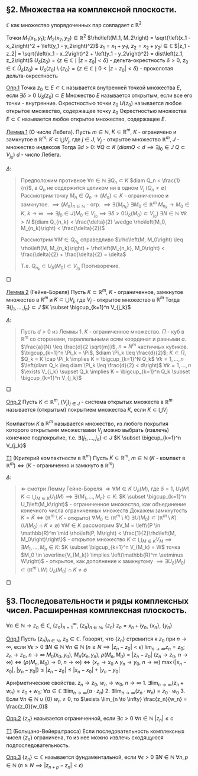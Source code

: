 ## §2. Множества на комплексной плоскости.
$\mathbb{C}$ как множество упорядоченных пар совпадает с $\mathbb{R}^2$

Точки $M_1 \left(x_1, y_1\right)$; $M_2 \left(x_2, y_2\right) \in \mathbb{R}^2$
    $\rho\left(M_1, M_2\right) = \sqrt{\left(x_1 - x_2\right)^2 + \left(y_1 - y_2\right)^2}$
    $z_1 = x_1 + y_1 i$, $z_2 = x_2 + y_2 i \in \mathbb{C}$
    $|z_1 - z_2| = \sqrt{\left(x_1 - x_2\right)^2 + \left(y_1 - y_2\right)^2} = dist\left(z_1, z_2\right)$
    $U_\delta\left(z_0\right) = \left\{z \in \mathbb{C} \mid |z - z_0| < \delta\right\}$ - дельта-окрестность
    $\delta>0$, $z_0 \in \mathbb{C}$
    $\mathring{U}_\delta\left(z_0\right) = U_\delta\left(z_0\right) \setminus \left\{z_0\right\} = \left\{z \in \mathbb{C} \mid 0 < |z - z_0| < \delta\right\}$ - проколотая дельта-окрестность

<u>Опр.1</u> Точка $z_0 \in E \subset \mathbb{C}$ называется внутренней точкой множества $E$, если
    $\exists \delta > 0$ $U_\delta\left(z_0\right) \subset E$
    Множество $E$ называется открытым, если все его точки - внутренние.
    Окрестностью точки $z_0$ $U\left(z_0\right)$ называется любое открытое множество, содержащее точку $z_0$
    Окрестностью множества $E \subset \mathbb{C}$ называется любое открытое множество, содержащее $E$.

<u>Лемма 1</u> (О числе Лебега). Пусть $m \in \mathbb{N}$, $K \subset \mathbb{R}^m$, $K$ - ограничено и замкнутое в $\mathbb{R}^m$:
    $K \subset \bigcup V_j$, где $j \in J$, $V_j$ - открытое множество $\mathbb{R}^m$, $J$ - множество индексов
    Тогда $\exists d > 0$: $\forall Q \subset K$ $(diam Q < d \implies \exists j_0 \in J$ $Q \subset V_{j_0})$
    $d$ - число Лебега.

$\Delta$:
> Предположим противное $\forall n \in \mathbb{N}$ $\exists Q_n \subset K$ $diam Q_n < \frac{1}{n}$, а $Q_n$ не содержится целиком ни в одном $V_j$ ($Q_n \neq \emptyset$)
> Рассмотрим точку $M_n \in Q_n \rightarrow \left\{M_n\right\} \subset K$ - ограниченное и замкнутое.
> $\implies \left\{M_n\right\}_{n \in \mathbb{N}}$ - огр. $\implies \exists \left\{M_{n_k}\right\}$ $\exists M_0 \in \mathbb{R}^m$ $M_{n_k} \to M_0 \in K$, $k \to \infty$ $\implies \exists j_0 \in J \left(M_0 \in V_{j_0} \implies \exists \delta > 0 U_\delta\left(M_0\right) \subset V_{j_0}\right)$
> $\exists N \in \mathbb{N}$ $\forall k > N$ $(diam Q_{n_k} < \frac{\delta}{2} \wedge \rho\left(M_0, M_{n_k}\right) < \frac{\delta}{2})$
>
> Рассмотрим $\forall M \in Q_{n_k}$ справедливо $\rho\left(M, M_0\right) \leq \rho\left(M, M_{n_k}\right) + \rho\left(M_{n_k}, M_0\right) < \frac{\delta}{2} + \frac{\delta}{2} = \delta$
>
> Т.е. $Q_{n_k} \subset U_\delta\left(M_0\right) \subset V_{j_0}$
> Противоречие.

□

<u>Лемма 2</u> (Гейне-Бореля)
    Пусть $K \subset  \mathbb{R}^m$, $K$ - ограниченное, замкнутое множество в $\mathbb{R}^m$ и $K \subset \bigcup V_j$, где $V_j$ - открытое множество в $\mathbb{R}^m$
    Тогда $\exists \left\{j_1, ..., j_n\right\} \subset J$ $K \subset \bigcup_{k=1}^n V_{j_k}$

$\Delta$:

> Пусть $d > 0$ из Леммы 1. $K$ - ограниченное множество.
> $\Pi$ - куб в $\mathbb{R}^m$ со сторонами, параллельными осям координат и равными $a$.
> $\frac{a}{N} \leq \frac{d}{2 \sqrt{m}}$, $n = N^m$ частичных кубиков.
> $\bigcup_{k=1}^n \Pi_k = \Pi$, $diam \Pi_k \leq \frac{d}{2}$; $K \subset \Pi$, $Q_k = K \cap \Pi_k \implies K = \bigcup_{k=1}^N Q_k$
> $\forall k = 1, ..., n$ $\left(diam Q_k \leq diam \Pi_k \leq \frac{d}{2} < d\right)$
> $\forall k = 1, ..., n$ $\exists V_{j_k} \supset Q_k \implies K = \bigcup_{k=1}^n Q_k \subset \bigcup_{k=1}^n V_{j_k}$

□

<u>Опр.2</u>
    Пусть $K \subset \mathbb{R}^m$, $\left\{V_j\right\}_{j \in J}$ - система открытых множеств в $\mathbb{R}^m$ называется (открытым) покрытием множества $K$, если $K \subset \bigcup V_j$

Компактом $K$ в $\mathbb{R}^m$ называется множество, из любого покрытия которого открытыми множествами $V_j$ можно выбрать (извлечь) конечное подпокрытие, т.е. $\exists \left\{j_1, ..., j_n\right\} \subset J$ $K \subset \bigcup_{k=1}^n V_{j_k}$

<u>Т1</u> (Критерий компактности в $\mathbb{R}^m$)
    Пусть $K \subset \mathbb{R}^m$, $m \in \mathbb{N}$ $(K$ - компакт в $\mathbb{R}^m) \iff (K$ - ограниченно и замкнуто в $\mathbb{R}^m)$

$\Delta$:

> $\Longleftarrow$ смотри Лемму Гейне-Бореля
> $\Longrightarrow \forall M \in K$ $U_\delta\left(M\right)$, где $\delta = 1$, $U_1\left(M\right)$
> $K \subset \bigcup_{M \in K} U_1\left(M\right) \implies \exists \left\{M_1, ..., M_n\right\} \subset K$:
> $K \subset \bigcup_{k=1}^n U_1\left(M_k\right)$ - ограниченное множество, как объединение конечного числа ограниченных множеств
> Докажем замкнутость $K = \bar{K} \iff (\mathbb{R}^m \setminus K$ - открыто$)$
> $\forall M_0 \in \left(\mathbb{R}^m \setminus K\right)$ $\exists U\left(M_0\right) \subset \left(\mathbb{R}^m \setminus K\right)$ ($U\left(M_0\right) \cap K \neq \emptyset$)
> $\forall M \in K$ рассмотрим $V_M = \left\{P \in \mathbb{R}^m \mid \rho\left(P, M\right) < \frac{1}{2}\rho\left(M, M_0\right)\right\}$ - открытое множество
> $K \subset \bigcup_{M \in K} V_M \implies \exists M_1, ..., M_n \in K$: $K \subset \bigcup_{k=1}^n V_{M_k} = W$
> точка $M_0 \in \overline{V_{M_k}} \implies \left(\mathbb{R}^m \setminus W\right)$ - открытое, как дополнение к замкнутому $\implies \exists U_\delta\left(M_0\right) \subset \left(\mathbb{R}^m \setminus W\right)$ $U_\delta\left(M_0\right) \cap K \neq \emptyset$

□

## §3. Последовательности и ряды комплексных чисел. Расширенная комплексная плоскость.

$\forall n \in \mathbb{N} \rightarrow z_n \in \mathbb{C}$, $\left\{z_n\right\}_{n=1}^{\infty}$, $\left\{z_n\right\}_{n \in \mathbb{N}}$, $\left\{z_n\right\}$
    $z_n =x_n + i y_n$, $\left\{x_n\right\}$, $\left\{y_n\right\}$

<u>Опр.1</u>
    Пусть $\left\{z_n\right\}_{n \in \mathbb{N}}$, $z_0 \in \mathbb{C}$. Говорят, что $\left\{z_n\right\}$ стремится к $z_0$ при $n \rightarrow \infty$, если
    $\forall \epsilon > 0$ $\exists N \in \mathbb{N}$ $\forall n \in \mathbb{N}$ $\left(n \geq N \implies |z_n - z_0| < \epsilon\right)$
    $\lim_{n \to \infty} z_n = z_0$; $z_n \rightarrow z_0$, $n \rightarrow \infty$
    $M_0\left(x_0, y_0\right)$, $M_n\left(x_n, y_n\right)$, $\rho\left(M_n, M_0\right) = |z_n - z_0|$
    $(z_n \rightarrow z_0$, $n \rightarrow \infty) \iff (\rho(M_n, M_0) \rightarrow 0$, $n \rightarrow \infty) \iff (x_n \rightarrow x_0 \wedge y_n \rightarrow y_0$, $n \rightarrow \infty)$
    $\max(|x_n - x_0|$, $|y_n - y_0|) \leq |z_n - z_0| \leq |x_n - x_0| + |y_n - y_0|$

Арифметические свойства.
$z_n \rightarrow z_0$, $w_n \rightarrow w_0$, $n \rightarrow \infty$
    1. $\exists \lim_{n \to \infty} \left(z_n + w_n\right) = z_0 + w_0$; $\forall \alpha \in \mathbb{C}$ $\exists \lim_{n \to \infty} (\alpha \cdot z_n)$
    2. $\exists \lim_{n \to \infty} (z_n \cdot w_n) = z_0 \cdot w_0$
    3. Если $\forall n \in \mathbb{N} \cup \left\{0\right\}$ $w_n \neq 0$, то $\exists \lim_{n \to \infty} \frac{z_n}{w_n} = \frac{z_0}{w_0}$ 

<u>Опр.2</u>
    $\left\{z_n\right\}$ называется ограниченной, если $\exists c > 0$ $\forall n \in \mathbb{N}$ $|z_n| \leq c$

<u>Т1</u> (Больцано-Вейерштрасса)
    Если последовательность комплексных чисел $\left\{z_n\right\}$ ограничена, то из нее можно извлечь сходящуюся подпоследовательность.

<u>Опр.3</u>
    $\left\{z_n\right\} \subset \mathbb{C}$ называется фундаментальной, если $\forall \epsilon > 0$ $\exists N \in \mathbb{N}$ $\forall n, p \in \mathbb{N}$ $\left(n \geq N \implies |z_{n+p} - z_n| < \epsilon\right)$
